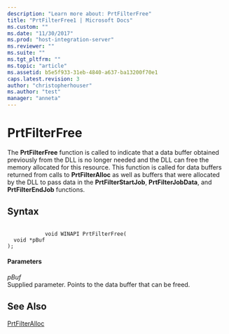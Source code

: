 ```yaml
---
description: "Learn more about: PrtFilterFree"
title: "PrtFilterFree1 | Microsoft Docs"
ms.custom: ""
ms.date: "11/30/2017"
ms.prod: "host-integration-server"
ms.reviewer: ""
ms.suite: ""
ms.tgt_pltfrm: ""
ms.topic: "article"
ms.assetid: b5e5f933-31eb-4840-a637-ba13200f70e1
caps.latest.revision: 3
author: "christopherhouser"
ms.author: "test"
manager: "anneta"
---
```

# PrtFilterFree
The **PrtFilterFree** function is called to indicate that a data buffer obtained previously from the DLL is no longer needed and the DLL can free the memory allocated for this resource. This function is called for data buffers returned from calls to **PrtFilterAlloc** as well as buffers that were allocated by the DLL to pass data in the **PrtFilterStartJob**, **PrtFilterJobData**, and **PrtFilterEndJob** functions.  
  
## Syntax  
  
```  
  
            void WINAPI PrtFilterFree(   
  void *pBuf    
);  
```  
  
#### Parameters  
 *pBuf*  
 Supplied parameter. Points to the data buffer that can be freed.  
  
## See Also  
 [PrtFilterAlloc](../core/prtfilteralloc2.md)
